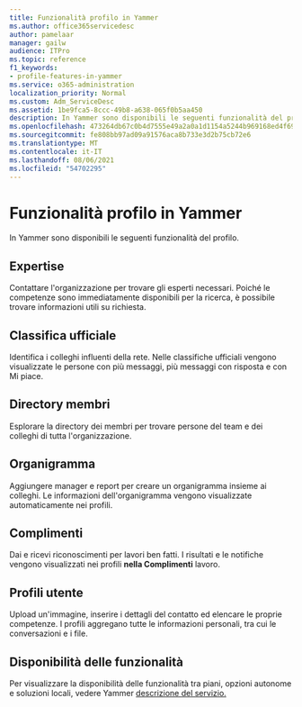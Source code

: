 ```yaml
---
title: Funzionalità profilo in Yammer
ms.author: office365servicedesc
author: pamelaar
manager: gailw
audience: ITPro
ms.topic: reference
f1_keywords:
- profile-features-in-yammer
ms.service: o365-administration
localization_priority: Normal
ms.custom: Adm_ServiceDesc
ms.assetid: 1be9fca5-8ccc-49b8-a638-065f0b5aa450
description: In Yammer sono disponibili le seguenti funzionalità del profilo.
ms.openlocfilehash: 473264db67c0b4d7555e49a2a0a1d1154a5244b969168ed4f691f29c0398cc84
ms.sourcegitcommit: fe808bb97ad09a91576aca8b733e3d2b75cb72e6
ms.translationtype: MT
ms.contentlocale: it-IT
ms.lasthandoff: 08/06/2021
ms.locfileid: "54702295"
---
```

# <a name="profile-features-in-yammer"></a>Funzionalità profilo in Yammer

In Yammer sono disponibili le seguenti funzionalità del profilo.
 
## <a name="expertise"></a>Expertise

Contattare l'organizzazione per trovare gli esperti necessari. Poiché le competenze sono immediatamente disponibili per la ricerca, è possibile trovare informazioni utili su richiesta.

## <a name="leaderboards"></a>Classifica ufficiale

Identifica i colleghi influenti della rete. Nelle classifiche ufficiali vengono visualizzate le persone con più messaggi, più messaggi con risposta e con Mi piace.

## <a name="member-directory"></a>Directory membri

Esplorare la directory dei membri per trovare persone del team e dei colleghi di tutta l'organizzazione.
  
## <a name="org-chart"></a>Organigramma

Aggiungere manager e report per creare un organigramma insieme ai colleghi. Le informazioni dell'organigramma vengono visualizzate automaticamente nei profili.
  
## <a name="praise"></a>Complimenti

Dai e ricevi riconoscimenti per lavori ben fatti. I risultati e le notifiche vengono visualizzati nei profili **nella Complimenti** lavoro.
 
## <a name="user-profiles"></a>Profili utente

Upload un'immagine, inserire i dettagli del contatto ed elencare le proprie competenze. I profili aggregano tutte le informazioni personali, tra cui le conversazioni e i file.
  
## <a name="feature-availability"></a>Disponibilità delle funzionalità

Per visualizzare la disponibilità delle funzionalità tra piani, opzioni autonome e soluzioni locali, vedere Yammer [descrizione del servizio.](yammer-service-description.md)
  

